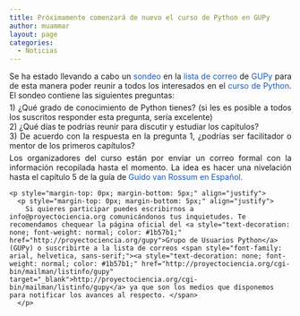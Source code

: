 ```yaml
---
title: Próximamente comenzará de nuevo el curso de Python en GUPy
author: muammar
layout: page
categories:
  - Noticias
---
```

<p style="margin-top: 0px; margin-bottom: 5px;" align="justify">
  Se ha estado llevando a cabo un <a style="text-decoration: none; font-weight: normal; color: #1b57b1;" href="http://proyectociencia.org/pipermail/gupy/2009-June/000057.html" target="_blank">sondeo</a> en la <a style="text-decoration: none; font-weight: normal; color: #1b57b1;" href="http://proyectociencia.orgcgi-bin/mailman/listinfo/gupy" target="_blank">lista de correo</a> de <a style="text-decoration: none; font-weight: normal; color: #1b57b1;" href="http://proyectociencia.org/gupy" target="_blank">GUPy</a> para de esta manera poder reunir a todos los interesados en el <a style="text-decoration: none; font-weight: normal; color: #1b57b1;" href="http://proyectociencia.org/moodle/" target="_blank">curso de Python</a>. El sondeo contiene las siguientes preguntas:
</p>

<p style="margin-top: 0px; margin-bottom: 5px;" align="justify">
  <p style="margin-top: 0px; margin-bottom: 5px;" align="justify">
    1) ¿Qué grado de conocimiento de Python tienes? (si les es posible a todos los suscritos responder esta pregunta, sería excelente)<br /> 2) ¿Qué días te podrías reunir para discutir y estudiar los capítulos?<br /> 3) De acuerdo con la respuesta en la pregunta 1, ¿podrías ser facilitador o mentor de los primeros capítulos?
  </p>
  
  <p style="margin-top: 0px; margin-bottom: 5px;" align="justify">
    <p style="margin-top: 0px; margin-bottom: 5px;" align="justify">
      Los organizadores del curso están por enviar un correo formal con la información recopilada hasta el momento. La idea es hacer una nivelación hasta el capítulo 5 de la guía de <a style="text-decoration: none; font-weight: normal; color: #1b57b1;" href="http://pyspanishdoc.sourceforge.net/tut/tut.html" target="_blank">Guido van Rossum en Español.</a>
    </p>
    
    <p style="margin-top: 0px; margin-bottom: 5px;" align="justify">
      <p style="margin-top: 0px; margin-bottom: 5px;" align="justify">
        Si quieres participar puedes escribirnos a info@proyectociencia.org comunicándonos tus inquietudes. Te recomendamos chequear la página oficial del <a style="text-decoration: none; font-weight: normal; color: #1b57b1;" href="http://proyectociencia.org/gupy">Grupo de Usuarios Python</a> (GUPy) o suscribirte a la lista de correos <span style="font-family: arial, helvetica, sans-serif;"><a style="text-decoration: none; font-weight: normal; color: #1b57b1;" href="http://proyectociencia.org/cgi-bin/mailman/listinfo/gupy" target="_blank">http://proyectociencia.org/cgi-bin/mailman/listinfo/gupy</a> ya que son los medios que disponemos para notificar los avances al respecto. </span>
      </p>
